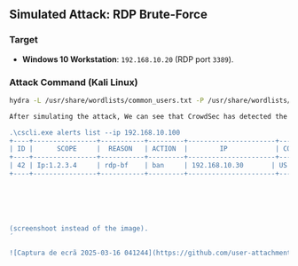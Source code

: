 ## Simulated Attack: RDP Brute-Force  

### Target  
- **Windows 10 Workstation**: `192.168.10.20` (RDP port `3389`).  

### Attack Command (Kali Linux)  
```bash
hydra -L /usr/share/wordlists/common_users.txt -P /usr/share/wordlists/rockyou.txt rdp://192.168.10.20

After simulating the attack, We can see that CrowdSec has detected the brute-force attempt and banned the Kali's IP (192.168.10.30):

.\cscli.exe alerts list --ip 192.168.10.100
+----+----------------+-----------+---------+----------------------+--------+------------+
| ID |      SCOPE     |  REASON   | ACTION  |        IP            | COUNTRY | AS_NAME    |
+----+----------------+-----------+---------+----------------------+--------+------------+
| 42 | Ip:1.2.3.4     | rdp-bf    | ban     | 192.168.10.30       | US      | Kali Linux |
+----+----------------+-----------+---------+----------------------+--------+------------+






(screenshoot instead of the image).
´

![Captura de ecrã 2025-03-16 041244](https://github.com/user-attachments/assets/34501442-2c73-4697-a19d-5d397f631ab2)
